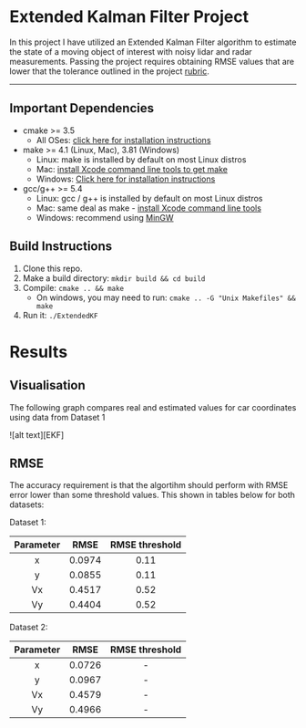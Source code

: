 
[//]: # (Image References)
[image1]: EKF.png

# Extended Kalman Filter Project

In this project I have utilized an Extended Kalman Filter algorithm to estimate the state of a moving object of interest with noisy lidar and radar measurements. Passing the project requires obtaining RMSE values that are lower that the tolerance outlined in the project [rubric](https://review.udacity.com/#!/rubrics/748/view). 

---

## Important Dependencies

* cmake >= 3.5
  * All OSes: [click here for installation instructions](https://cmake.org/install/)
* make >= 4.1 (Linux, Mac), 3.81 (Windows)
  * Linux: make is installed by default on most Linux distros
  * Mac: [install Xcode command line tools to get make](https://developer.apple.com/xcode/features/)
  * Windows: [Click here for installation instructions](http://gnuwin32.sourceforge.net/packages/make.htm)
* gcc/g++ >= 5.4
  * Linux: gcc / g++ is installed by default on most Linux distros
  * Mac: same deal as make - [install Xcode command line tools](https://developer.apple.com/xcode/features/)
  * Windows: recommend using [MinGW](http://www.mingw.org/)

## Build Instructions

1. Clone this repo.
2. Make a build directory: `mkdir build && cd build`
3. Compile: `cmake .. && make` 
   * On windows, you may need to run: `cmake .. -G "Unix Makefiles" && make`
4. Run it: `./ExtendedKF `

# Results

## Visualisation

The following graph compares real and estimated values for car coordinates using data from Dataset 1

![alt text][EKF]

## RMSE

The accuracy requirement is that the algortihm should perform with RMSE error lower than some threshold values. This shown in tables below for both datasets:

Dataset 1:

| Parameter | RMSE | RMSE threshold |
|:---------:|:----:|:--------------:|
|x          |0.0974| 0.11           |
|y          |0.0855| 0.11           |
|Vx         |0.4517| 0.52           |
|Vy         |0.4404| 0.52           |

Dataset 2:

| Parameter | RMSE | RMSE threshold |
|:---------:|:----:|:--------------:|
|x          |0.0726| -           |
|y          |0.0967| -           |
|Vx         |0.4579| -           |
|Vy         |0.4966| -           |




